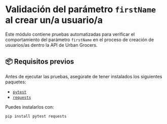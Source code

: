﻿# Validación del parámetro `firstName` al crear un/a usuario/a

Este módulo contiene pruebas automatizadas para verificar el comportamiento del parámetro `firstName` en el proceso de creación de usuarios/as dentro la API de Urban Grocers.

## 📦 Requisitos previos

Antes de ejecutar las pruebas, asegúrate de tener instalados los siguientes paquetes:

- [`pytest`](https://docs.pytest.org/en/latest/)
- [`requests`](https://docs.python-requests.org/en/latest/)

Puedes instalarlos con:

```bash
pip install pytest requests
